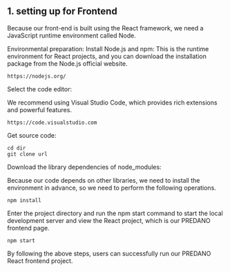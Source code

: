## 1. setting up for Frontend 

Because our front-end is built using the React framework, we need a JavaScript runtime environment called Node. 

Environmental preparation: 
Install Node.js and npm: This is the runtime environment for React projects, and you can download the installation package from the Node.js official website. ‌ 

```
https://nodejs.org/
```

Select the code editor: 

We recommend using Visual Studio Code, which provides rich extensions and powerful features. ‌

```
https://code.visualstudio.com
```

Get source code:

```
cd dir
git clone url
```

Download the library dependencies of node_modules: 

Because our code depends on other libraries, we need to install the environment in advance, so we need to perform the following operations. 

```
npm install
```

Enter the project directory and run the npm start command to start the local development server and view the React project, which is our PREDANO frontend page.

```
npm start
```

By following the above steps, users can successfully run our PREDANO React frontend project.